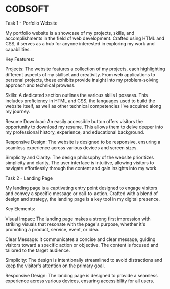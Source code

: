 # CODSOFT

Task 1 - Porfolio Website

My portfolio website is a showcase of my projects, skills, and accomplishments in the field of web development. Crafted using HTML and CSS, it serves as a hub for anyone interested in exploring my work and capabilities.

Key Features:

Projects: The website features a collection of my projects, each highlighting different aspects of my skillset and creativity. From web applications to personal projects, these exhibits provide insight into my problem-solving approach and technical prowess.

Skills: A dedicated section outlines the various skills I possess. This includes proficiency in HTML and CSS, the languages used to build the website itself, as well as other technical competencies I've acquired along my journey.

Resume Download: An easily accessible button offers visitors the opportunity to download my resume. This allows them to delve deeper into my professional history, experience, and educational background.

Responsive Design: The website is designed to be responsive, ensuring a seamless experience across various devices and screen sizes.

Simplicity and Clarity: The design philosophy of the website prioritizes simplicity and clarity. The user interface is intuitive, allowing visitors to navigate effortlessly through the content and gain insights into my work.


Task 2 - Landing Page

My landing page is a captivating entry point designed to engage visitors and convey a specific message or call-to-action. Crafted with a blend of design and strategy, the landing page is a key tool in my digital presence.

Key Elements:

Visual Impact: The landing page makes a strong first impression with striking visuals that resonate with the page's purpose, whether it's promoting a product, service, event, or idea.

Clear Message: It communicates a concise and clear message, guiding visitors toward a specific action or objective. The content is focused and tailored to the target audience.

Simplicity: The design is intentionally streamlined to avoid distractions and keep the visitor's attention on the primary goal.

Responsive Design: The landing page is designed to provide a seamless experience across various devices, ensuring accessibility for all users.
